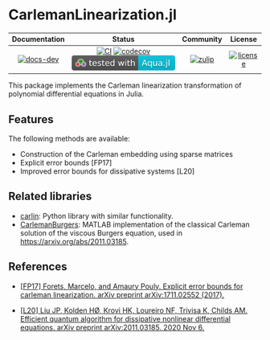 # CarlemanLinearization.jl

| **Documentation** | **Status** | **Community** | **License** |
|:-----------------:|:----------:|:-------------:|:-----------:|
| [![docs-dev][dev-img]][dev-url] | [![CI][ci-img]][ci-url] [![codecov][cov-img]][cov-url] [![aqua][aqua-img]][aqua-url] | [![zulip][chat-img]][chat-url] | [![license][lic-img]][lic-url] |

[dev-img]: https://img.shields.io/badge/docs-latest-blue.svg
[dev-url]: https://juliareach.github.io/CarlemanLinearization.jl/dev/
[ci-img]: https://github.com/JuliaReach/CarlemanLinearization.jl/workflows/CI/badge.svg
[ci-url]: https://github.com/JuliaReach/CarlemanLinearization.jl/actions/workflows/ci.yml
[cov-img]: https://codecov.io/github/JuliaReach/CarlemanLinearization.jl/coverage.svg
[cov-url]: https://app.codecov.io/github/JuliaReach/CarlemanLinearization.jl
[aqua-img]: https://raw.githubusercontent.com/JuliaTesting/Aqua.jl/master/badge.svg
[aqua-url]: https://github.com/JuliaTesting/Aqua.jl
[chat-img]: https://img.shields.io/badge/zulip-join_chat-brightgreen.svg
[chat-url]: https://julialang.zulipchat.com/#narrow/stream/278609-juliareach
[lic-img]: https://img.shields.io/github/license/mashape/apistatus.svg
[lic-url]: https://github.com/JuliaReach/CarlemanLinearization.jl/blob/master/LICENSE

This package implements the Carleman linearization transformation of polynomial
differential equations in Julia.

## Features

The following methods are available:

- Construction of the Carleman embedding using sparse matrices
- Explicit error bounds [FP17]
- Improved error bounds for dissipative systems [L20]

## Related libraries

- [carlin](https://github.com/mforets/carlin): Python library with similar functionality.
- [CarlemanBurgers](https://github.com/hermankolden/CarlemanBurgers): MATLAB implementation of the classical Carleman solution of the viscous Burgers equation, used in https://arxiv.org/abs/2011.03185.

## References

- [[FP17] Forets, Marcelo, and Amaury Pouly. Explicit error bounds for carleman linearization. arXiv preprint arXiv:1711.02552 (2017).](https://arxiv.org/abs/1711.02552)

- [[L20] Liu JP, Kolden HØ, Krovi HK, Loureiro NF, Trivisa K, Childs AM. Efficient quantum algorithm for dissipative nonlinear differential equations. arXiv preprint arXiv:2011.03185. 2020 Nov 6.](https://arxiv.org/abs/2011.03185)
